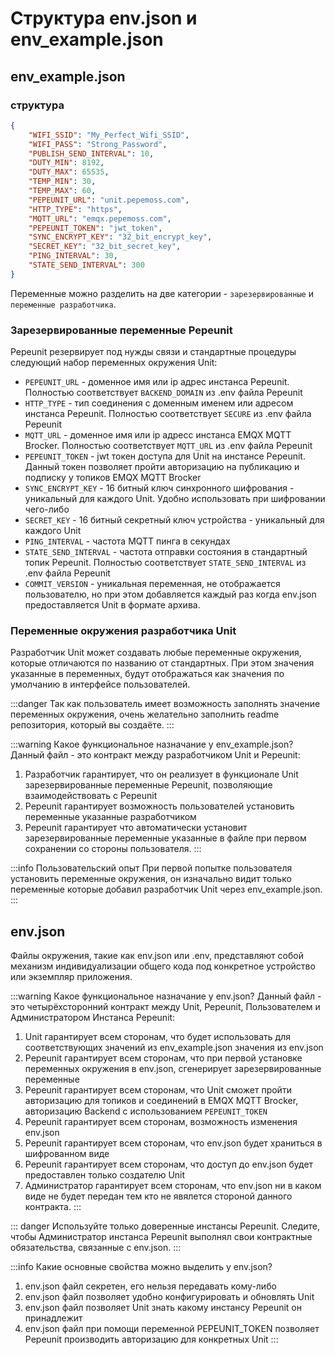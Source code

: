 # Структура env.json и env_example.json

## env_example.json
### структура
```json
{
    "WIFI_SSID": "My_Perfect_Wifi_SSID",
    "WIFI_PASS": "Strong_Password",
    "PUBLISH_SEND_INTERVAL": 10,
    "DUTY_MIN": 8192,
    "DUTY_MAX": 65535,
    "TEMP_MIN": 30,
    "TEMP_MAX": 60,
    "PEPEUNIT_URL": "unit.pepemoss.com",
    "HTTP_TYPE": "https",
    "MQTT_URL": "emqx.pepemoss.com",
    "PEPEUNIT_TOKEN": "jwt_token",
    "SYNC_ENCRYPT_KEY": "32_bit_encrypt_key",
    "SECRET_KEY": "32_bit_secret_key",
    "PING_INTERVAL": 30,
    "STATE_SEND_INTERVAL": 300
}
```

Переменные можно разделить на две категории - `зарезервированные` и `переменные разработчика`.

### Зарезервированные переменные Pepeunit

Pepeunit резервирует под нужды связи и стандартные процедуры следующий набор переменных окружения Unit:
- `PEPEUNIT_URL` - доменное имя или ip адрес инстанса Pepeunit. Полностью соответствует `BACKEND_DOMAIN` из .env файла Pepeunit
- `HTTP_TYPE` - тип соединения с доменным именем или адресом инстанса Pepeunit. Полностью соответствует `SECURE` из .env файла Pepeunit
- `MQTT_URL` - доменное имя или ip адресс инстанса EMQX MQTT Brocker. Полностью соответствует `MQTT_URL` из .env файла Pepeunit
- `PEPEUNIT_TOKEN` - jwt токен доступа для Unit на инстансе Pepeunit. Данный токен позволяет пройти авторизацию на публикацию и подписку у топиков EMQX MQTT Brocker
- `SYNC_ENCRYPT_KEY` - 16 битный ключ синхронного шифрования - уникальный для каждого Unit. Удобно использовать при шифровании чего-либо
- `SECRET_KEY` - 16 битный секретный ключ устройства - уникальный для каждого Unit
- `PING_INTERVAL` - частота MQTT пинга в секундах
- `STATE_SEND_INTERVAL` - частота отправки состояния в стандартный топик Pepeunit. Полностью соответствует `STATE_SEND_INTERVAL` из .env файла Pepeunit
- `COMMIT_VERSION` - уникальная переменная, не отображается пользователю, но при этом добавляется каждый раз когда env.json предоставляется Unit в формате архива.

### Переменные окружения разработчика Unit

Разработчик Unit может создавать любые переменные окружения, которые отличаются по названию от стандартных. При этом значения указанные в переменных, будут отображаться как значения по умолчанию в интерфейсе пользователей.

:::danger
Так как пользователь имеет возможность заполнять значение переменных окружения, очень желательно заполнить readme репозитория, который вы создаёте.
:::

:::warning Какое функциональное назначание у env_example.json?
Данный файл - это контракт между разработчиком Unit и Pepeunit:
1. Разработчик гарантирует, что он реализует в функционале Unit зарезервированные переменные Pepeunit, позволяющие взаимодействовать с Pepeunit
1. Pepeunit гарантирует возможность пользователей установить переменные указанные разработчиком
1. Pepeunit гарантирует что автоматически установит зарезервированные переменные указанные в файле при первом сохранении со стороны пользователя.
:::

:::info Пользовательский опыт
При первой попытке пользователя установить переменные окружения, он изначально видит только переменные которые добавил разработчик Unit через env_example.json.
:::

## env.json

Файлы окружения, такие как env.json или .env, представляют собой механизм индивидуализации общего кода под конкретное устройство или экземпляр приложения.

:::warning Какое функциональное назначание у env.json?
Данный файл - это четырёхсторонний контракт между Unit, Pepeunit, Пользователем и Администратором Инстанса Pepeunit:
1. Unit гарантирует всем сторонам, что будет использовать для соответствующих значений из env_example.json значения из env.json
1. Pepeunit гарантирует всем сторонам, что при первой установке переменных окружения в env.json, сгенерирует зарезервированные переменные
1. Pepeunit гарантирует всем сторонам, что Unit сможет пройти авторизацию для топиков и соединений в EMQX MQTT Brocker, авторизацию Backend с использованием `PEPEUNIT_TOKEN`
1. Pepeunit гарантирует всем сторонам, возможность изменения env.json
1. Pepeunit гарантирует всем сторонам, что env.json будет храниться в шифрованном виде
1. Pepeunit гарантирует всем сторонам, что доступ до env.json будет предоставлен только создателю Unit
1. Aдминистратор гарантирует всем сторонам, что env.json ни в каком виде не будет передан тем кто не явялется стороной данного контракта.
:::

::: danger
Используйте только доверенные инстансы Pepeunit. Следите, чтобы Администратор инстанса Pepeunit выполнял свои контрактные обязательства, связанные с env.json.
:::

:::info Какие основные свойства можно выделить у env.json?
1. env.json файл секретен, его нельзя передавать кому-либо
1. env.json файл позволяет удобно конфигурировать и обновлять Unit
1. env.json файл позволяет Unit знать какому инстансу Pepeunit он принадлежит
1. env.json файл при помощи переменной PEPEUNIT_TOKEN позволяет Pepeunit производить авторизацию для конкретных Unit
:::